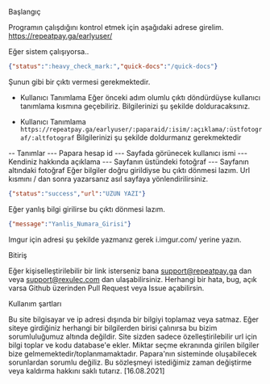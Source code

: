 Başlangıç

Programın çalışdığını kontrol etmek için aşağıdaki adrese girelim.
https://repeatpay.ga/earlyuser/

Eğer sistem çalışıyorsa..
```json
{"status":":heavy_check_mark:","quick-docs":"/quick-docs"}
```

Şunun gibi bir çıktı vermesi gerekmektedir.

- Kullanıcı Tanımlama
Eğer önceki adım olumlu çıktı döndürdüyse kullanıcı tanımlama kısmına geçebiliriz.
Bilgilerinizi şu şekilde dolduracaksınız.

- Kullanıcı Tanımlama
```https://repeatpay.ga/earlyuser/:paparaid/:isim/:açıklama/:üstfotograf/:altfotograf```
Bilgilerinizi şu şekilde doldurmanız gerekmektedir

-- Tanımlar
--- Papara hesap id
--- Sayfada görünecek kullanıcı ismi
--- Kendiniz hakkında açıklama
--- Sayfanın üstündeki fotoğraf
--- Sayfanın altındaki fotoğraf
Eğer bilgiler doğru girildiyse bu çıktı dönmesi lazım. Url kısmını / dan sonra yazarsanız asıl sayfaya yönlendirilirsiniz.
```json
{"status":"success","url":"UZUN YAZI"}
```

Eğer yanlış bilgi girilirse bu çıktı dönmesi lazım.
```json
{"message":"Yanlis_Numara_Girisi"}
```

Imgur için adresi şu şekilde yazmanız gerek i.imgur.com/<kod> yerine <kod> yazın.

Bitiriş

Eğer kişiselleştirilebilir bir link isterseniz bana support@repeatpay.ga dan veya support@rexulec.com dan ulaşabilirsiniz.
Herhangi bir hata, bug, açık varsa Github üzerinden Pull Request veya Issue açabilirsin.

Kullanım şartları

Bu site bilgisayar ve ip adresi dışında bir bilgiyi toplamaz veya satmaz. Eğer siteye girdiğiniz herhangi bir bilgilerden birisi çalınırsa bu bizim sorumluluğumuz altında değildir. Site sizden sadece özelleştirilebilir url için bilgi toplar ve kodu database'e ekler. Miktar seçme ekranında girilen bilgiler bize gelmemektedir/toplanmamaktadır. Papara'nın sisteminde oluşabilecek sorunlardan sorumlu değiliz. Bu sözleşmeyi istediğimiz zaman değiştirme veya kaldırma hakkını saklı tutarız. [16.08.2021]
